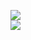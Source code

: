 [![](https://img.shields.io/badge/Made%20With-Github%20Spray-lightgrey.svg?style=for-the-badge&logo=github)](https://github.com/Annihil/github-spray#10654)  
[![](https://i.imgur.com/2DrTn0Z.gif)](https://github.com/Annihil/github-spray)